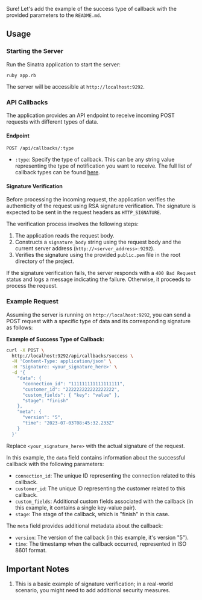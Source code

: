 Sure! Let's add the example of the success type of callback with the provided parameters to the `README.md`.

## Usage

### Starting the Server

Run the Sinatra application to start the server:

```
ruby app.rb
```

The server will be accessible at `http://localhost:9292`.

### API Callbacks

The application provides an API endpoint to receive incoming POST requests with different types of data.

#### Endpoint

```
POST /api/callbacks/:type
```

- `:type`: Specify the type of callback. This can be any string value representing the type of notification you want to receive. The full list of callback types can be found [here](https://docs.saltedge.com/account_information/v5/#callbacks).

#### Signature Verification

Before processing the incoming request, the application verifies the authenticity of the request using RSA signature verification. The signature is expected to be sent in the request headers as `HTTP_SIGNATURE`.

The verification process involves the following steps:

1. The application reads the request body.
2. Constructs a `signature_body` string using the request body and the current server address (`http://<server_address>:9292`).
3. Verifies the signature using the provided `public.pem` file in the root directory of the project.

If the signature verification fails, the server responds with a `400 Bad Request` status and logs a message indicating the failure. Otherwise, it proceeds to process the request.

### Example Request

Assuming the server is running on `http://localhost:9292`, you can send a POST request with a specific type of data and its corresponding signature as follows:

**Example of Success Type of Callback:**

```bash
curl -X POST \
  http://localhost:9292/api/callbacks/success \
  -H 'Content-Type: application/json' \
  -H 'Signature: <your_signature_here>' \
  -d '{
    "data": {
      "connection_id": "111111111111111111",
      "customer_id": "222222222222222222",
      "custom_fields": { "key": "value" },
      "stage": "finish"
    },
    "meta": {
      "version": "5",
      "time": "2023-07-03T08:45:32.233Z"
    }
  }'
```

Replace `<your_signature_here>` with the actual signature of the request.

In this example, the `data` field contains information about the successful callback with the following parameters:

- `connection_id`: The unique ID representing the connection related to this callback.
- `customer_id`: The unique ID representing the customer related to this callback.
- `custom_fields`: Additional custom fields associated with the callback (in this example, it contains a single key-value pair).
- `stage`: The stage of the callback, which is "finish" in this case.

The `meta` field provides additional metadata about the callback:

- `version`: The version of the callback (in this example, it's version "5").
- `time`: The timestamp when the callback occurred, represented in ISO 8601 format.

## Important Notes

1. This is a basic example of signature verification; in a real-world scenario, you might need to add additional security measures.
